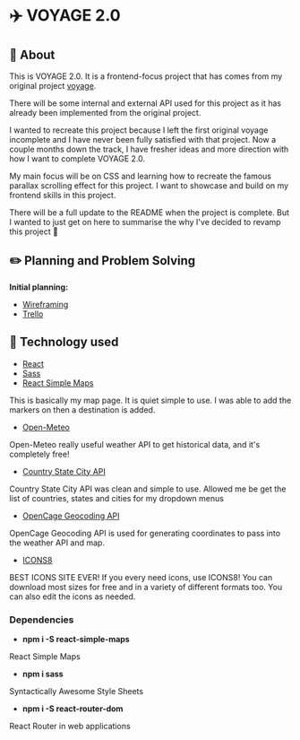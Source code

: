 # :airplane: VOYAGE 2.0

## :page_with_curl: About

This is VOYAGE 2.0. It is a frontend-focus project that has comes from my original project [voyage](https://github.com/tinaaiscoding/voyage).

There will be some internal and external API used for this project as it has already been implemented from the original project.

I wanted to recreate this project because I left the first original voyage incomplete and I have never been fully satisfied with that project. Now a couple months down the track, I have fresher ideas and more direction with how I want to complete VOYAGE 2.0. 

My main focus will be on CSS and learning how to recreate the famous parallax scrolling effect for this project. I want to showcase and build on my frontend skills in this project.

There will be a full update to the README when the project is complete. But I wanted to just get on here to summarise the why I've decided to revamp this project 🤗

## :pencil2: Planning and Problem Solving
**Initial planning:**
- [Wireframing](./readmeAttachments/wireframe.png)
- [Trello](./readmeAttachments/wireframe.png)

## :rocket: Technology used
- [React](https://reactjs.org/)
- [Sass](https://sass-lang.com/)
- [React Simple Maps](https://www.react-simple-maps.io/)

This is basically my map page. It is quiet simple to use. I was able to add the markers on then a destination is added.
- [Open-Meteo](https://open-meteo.com/)

Open-Meteo really useful weather API to get historical data, and it's completely free!
- [Country State City API](https://countrystatecity.in/)

Country State City API was clean and simple to use. Allowed me be get the list of countries, states and cities for my dropdown menus
- [OpenCage Geocoding API](https://opencagedata.com/api)

OpenCage Geocoding API is used for generating coordinates to pass into the weather API and map.
- [ICONS8](https://icons8.com/)

BEST ICONS SITE EVER! If you every need icons, use ICONS8! You can download most sizes for free and in a variety of different formats too. You can also edit the icons as needed.

### Dependencies
- **npm i -S react-simple-maps**

React Simple Maps

- **npm i sass**

Syntactically Awesome Style Sheets

- **npm i -S react-router-dom**

React Router in web applications

<!-- ## :white_check_mark: Future features


## :warning: Bugs :bug:


## :sob: Major hurdles


## Screenshots of the app  -->
